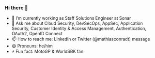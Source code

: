 ### Hi there 👋

- 🔭 I’m currently working as Staff Solutions Engineer at Sonar
- 💬 Ask me about Cloud Security, DevSecOps, AppSec, Application Security, Customer Identity & Access Management, Authentication, OAuth2, OpenID Connect
- 📫 How to reach me: LinkedIn or Twitter (@mathiasconradt) message
- 😄 Pronouns: he/him
- ⚡ Fun fact: MotoGP & WorldSBK fan
